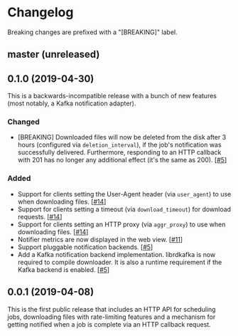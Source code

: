 # Changelog

Breaking changes are prefixed with a "[BREAKING]" label.

## master (unreleased)



## 0.1.0 (2019-04-30)

This is a backwards-incompatible release with a bunch of new features (most
notably, a Kafka notification adapter).

### Changed

- [BREAKING] Downloaded files will now be deleted from the disk after 3 hours
  (configured via `deletion_interval`),
  if the job's notification was successfully delivered. Furthermore, responding
  to an HTTP callback with 201 has no longer any additional effect (it's the
  same as 200). [[#5](https://github.com/skroutz/downloader/pull/5)]

### Added

- Support for clients setting the User-Agent header (via `user_agent`) to use
  when downloading files. [[#14](https://github.com/skroutz/downloader/issues/14)]
- Support for clients setting a timeout (via `download_timeout`) for download
  requests. [[#14](https://github.com/skroutz/downloader/issues/14)]
- Support for clients setting an HTTP proxy (via `aggr_proxy`) to use
  when downloading files. [[#14](https://github.com/skroutz/downloader/issues/14)]
- Notifier metrics are now displayed in the web view. [[#11](https://github.com/skroutz/downloader/issues/11)]
- Support pluggable notification backends. [[#5](https://github.com/skroutz/downloader/pull/5)]
- Add a Kafka notification backend implementation. librdkafka is now required
  to compile downloader. It is also a runtime requirement if the Kafka backend
  is enabled. [[#5](https://github.com/skroutz/downloader/pull/5)]



## 0.0.1 (2019-04-08)

This is the first public release that includes an HTTP API for scheduling
jobs, downloading files with rate-limiting features and a mechanism for
getting notified when a job is complete via an HTTP callback request.
